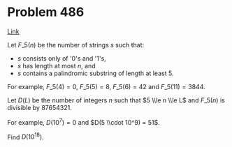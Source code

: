 # Problem 486

[Link](https://projecteuler.net/problem=486)

Let $F\_5(n)$ be the number of strings $s$ such that:

*   $s$ consists only of '0's and '1's,
*   $s$ has length at most $n$, and
*   $s$ contains a palindromic substring of length at least $5$.

For example, $F\_5(4) = 0$, $F\_5(5) = 8$, $F\_5(6) = 42$ and $F\_5(11) = 3844$.

Let $D(L)$ be the number of integers $n$ such that $5 \\le n \\le L$ and $F\_5(n)$ is divisible by $87654321$.

For example, $D(10^7) = 0$ and $D(5 \\cdot 10^9) = 51$.

Find $D(10^{18})$.